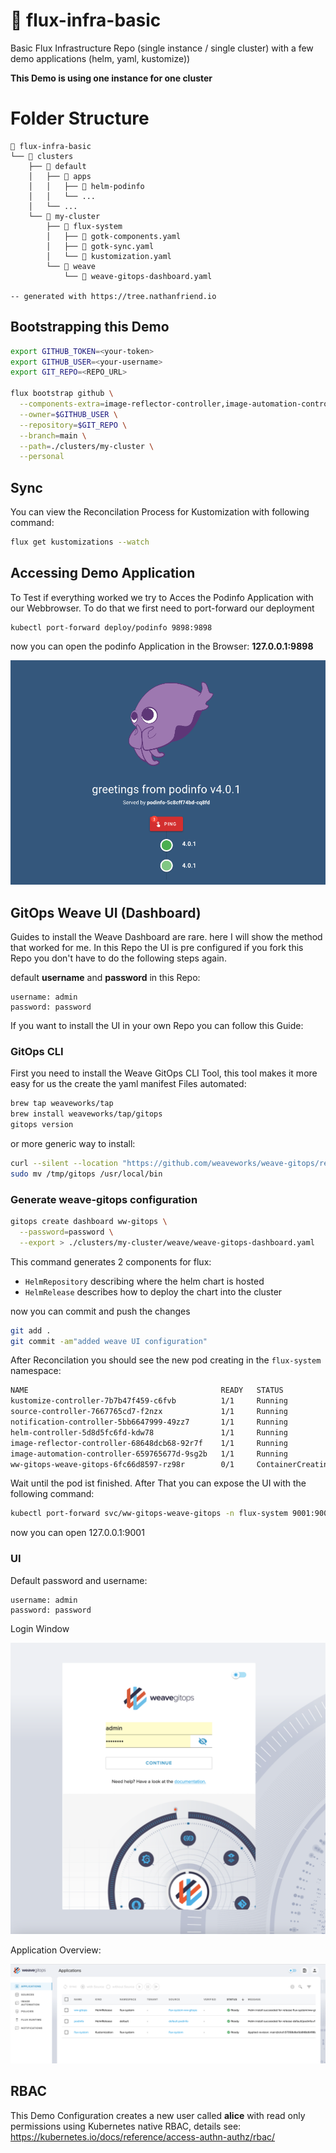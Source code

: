 # 🤖 flux-infra-basic
Basic Flux Infrastructure Repo (single instance / single cluster) with a few demo applications (helm, yaml, kustomize))

**This Demo is using one instance for one cluster**

# Folder Structure

```
📁 flux-infra-basic
└── 📁 clusters
    ├── 📁 default
    │   ├── 📁 apps
    │   │   ├── 📁 helm-podinfo
    │   │   └── ...
    │   └── ...
    └── 📁 my-cluster
        ├── 📁 flux-system
        │   ├── 📄 gotk-components.yaml
        │   ├── 📄 gotk-sync.yaml
        │   └── 📄 kustomization.yaml
        └── 📁 weave
            └── 📄 weave-gitops-dashboard.yaml

-- generated with https://tree.nathanfriend.io
```

## Bootstrapping this Demo

```sh
export GITHUB_TOKEN=<your-token>
export GITHUB_USER=<your-username>
export GIT_REPO=<REPO_URL>

flux bootstrap github \
  --components-extra=image-reflector-controller,image-automation-controller \
  --owner=$GITHUB_USER \
  --repository=$GIT_REPO \
  --branch=main \
  --path=./clusters/my-cluster \
  --personal
```

## Sync

You can view the Reconcilation Process for Kustomization with following command:
```sh
flux get kustomizations --watch
```
## Accessing Demo Application

To Test if everything worked we try to Acces the Podinfo Application with our Webbrowser. To
do that we first need to port-forward our deployment

```
kubectl port-forward deploy/podinfo 9898:9898
```
now you can open the podinfo Application in the Browser: **127.0.0.1:9898**

<img src="https://github.com/lambrech-hsrt/flux-infra-basic/blob/main/.img/podinfo-app.png" alt="podinfo app">

## GitOps Weave UI (Dashboard)

Guides to install the Weave Dashboard are rare. here I will show the method that worked for me.
In this Repo the UI is pre configured if you fork this Repo you don't have to do the following steps again.

default **username** and **password** in this Repo:
```
username: admin
password: password
```

If you want to install the UI in your own Repo you can follow this Guide:

### GitOps CLI
First you need to install the Weave GitOps CLI Tool, this tool makes it more easy for us the create the yaml
manifest Files automated:

```sh
brew tap weaveworks/tap
brew install weaveworks/tap/gitops
gitops version
```

or more generic way to install:
```sh
curl --silent --location "https://github.com/weaveworks/weave-gitops/releases/download/v0.30.0/gitops-$(uname)-$(uname -m).tar.gz" | tar xz -C /tmp
sudo mv /tmp/gitops /usr/local/bin
```

### Generate weave-gitops configuration
```sh
gitops create dashboard ww-gitops \
  --password=password \
  --export > ./clusters/my-cluster/weave/weave-gitops-dashboard.yaml
```

This command generates 2 components for flux:
- ``HelmRepository`` describing where the helm chart is hosted
- ``HelmRelease`` describes how to deploy the chart into the cluster

now you can commit and push the changes 
```sh
git add .
git commit -am"added weave UI configuration"
```

After Reconcilation you should see the new pod creating in the ``flux-system`` namespace:
```sh
NAME                                           READY   STATUS              RESTARTS   AGE
kustomize-controller-7b7b47f459-c6fvb          1/1     Running             0          29m
source-controller-7667765cd7-f2nzx             1/1     Running             0          29m
notification-controller-5bb6647999-49zz7       1/1     Running             0          29m
helm-controller-5d8d5fc6fd-kdw78               1/1     Running             0          29m
image-reflector-controller-68648dcb68-92r7f    1/1     Running             0          28m
image-automation-controller-659765677d-9sg2b   1/1     Running             0          28m
ww-gitops-weave-gitops-6fc66d8597-rz98r        0/1     ContainerCreating   0          40s
```

Wait until the pod ist finished. After That you can expose the UI with the following command:
```sh
kubectl port-forward svc/ww-gitops-weave-gitops -n flux-system 9001:9001
```

now you can open 127.0.0.1:9001

### UI
Default password and username:
```
username: admin
password: password
```
Login Window

<img src="https://github.com/lambrech-hsrt/flux-infra-basic/blob/main/.img/login.png" alt="login screen">

Application Overview:

<img src="https://github.com/lambrech-hsrt/flux-infra-basic/blob/main/.img/applications.png" alt="app overview">

## RBAC
This Demo Configuration creates a new user called **alice** with read only permissions using Kubernetes native RBAC, details see: https://kubernetes.io/docs/reference/access-authn-authz/rbac/



